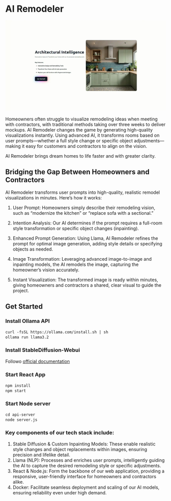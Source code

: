 # AI Remodeler

[![home remodeling](public/home.png)](https://www.youtube.com/watch?v=q2TqO41XI64&feature=youtu.be&themeRefresh=1)

Homeowners often struggle to visualize remodeling ideas when meeting with contractors, with traditional methods taking over three weeks to deliver mockups. AI Remodeler changes the game by generating high-quality visualizations instantly. Using advanced AI, it transforms rooms based on user prompts—whether a full style change or specific object adjustments—making it easy for customers and contractors to align on the vision.

AI Remodeler brings dream homes to life faster and with greater clarity.

## Bridging the Gap Between Homeowners and Contractors

AI Remodeler transforms user prompts into high-quality, realistic remodel visualizations in minutes. Here’s how it works:

1. User Prompt: Homeowners simply describe their remodeling vision, such as “modernize the kitchen” or “replace sofa with a sectional.”

2. Intention Analysis: Our AI determines if the prompt requires a full-room style transformation or specific object changes (inpainting).

3. Enhanced Prompt Generation: Using Llama, AI Remodeler refines the prompt for optimal image generation, adding style details or specifying objects as needed.

4. Image Transformation: Leveraging advanced image-to-image and inpainting models, the AI remodels the image, capturing the homeowner’s vision accurately.

5. Instant Visualization: The transformed image is ready within minutes, giving homeowners and contractors a shared, clear visual to guide the project.

## Get Started

### Install Ollama API

```
curl -fsSL https://ollama.com/install.sh | sh
ollama run llama3.2
```

### Install StableDiffusion-Webui

Followo [official documentation](https://github.com/AUTOMATIC1111/stable-diffusion-webui/wiki/Install-and-Run-on-NVidia-GPUs)

### Start React App

```
npm install
npm start
```

### Start Node server

```
cd api-server
node server.js
```

### Key components of our tech stack include:

1. Stable Diffusion & Custom Inpainting Models: These enable realistic style changes and object replacements within images, ensuring precision and lifelike detail.
2. Llama (NLP): Processes and enriches user prompts, intelligently guiding the AI to capture the desired remodeling style or specific adjustments.
3. React & Node.js: Form the backbone of our web application, providing a responsive, user-friendly interface for homeowners and contractors alike.
4. Docker: Facilitate seamless deployment and scaling of our AI models, ensuring reliability even under high demand.
